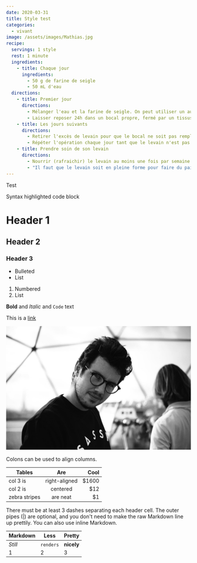 ```yaml
---
date: 2020-03-31
title: Style test
categories:
  - vivant
image: /assets/images/Mathias.jpg
recipe:
  servings: 1 style
  rest: 1 minute
  ingredients:
    - title: Chaque jour
      ingredients:
        - 50 g de farine de seigle
        - 50 mL d'eau
  directions:
    - title: Premier jour
      directions:
        - Mélanger l'eau et la farine de seigle. On peut utiliser un autre type de farine mais pour une raison qui m'échappe le seigle semble fonctionner beaucoup mieux...
        - Laisser reposer 24h dans un bocal propre, fermé par un tissus lâche (juste pour éviter que des insectes y rentrent) et à température ambiante.
    - title: Les jours suivants
      directions:
        - Retirer l'excès de levain pour que le bocal ne soit pas rempli à plus de la moitié.
        - Répéter l'opération chaque jour tant que le levain n'est pas colonisé. Une fois que le levain est lancé il double de volume après six heures ; c'est facile à détecter.
    - title: Prendre soin de son levain
      directions:
        - Nourrir (rafraichir) le levain au moins une fois par semaine (ou toutes les deux semaines s'il est au réfrigérateur).
        - "Il faut que le levain soit en pleine forme pour faire du pain : penser à le rafraichir une ou deux fois avant de se lancer dans la confection d'un pain, surtout s'il était en hibernation..."
---
```


Test

Syntax highlighted code block

# Header 1

## Header 2

### Header 3

- Bulleted
- List

1. Numbered
2. List

**Bold** and _Italic_ and `Code` text

This is a [link](/assets/images/Mathias.jpg)

![Image](/assets/images/Mathias.jpg)

Colons can be used to align columns.

| Tables        | Are           | Cool  |
| ------------- |:-------------:| -----:|
| col 3 is      | right-aligned | $1600 |
| col 2 is      | centered      |   $12 |
| zebra stripes | are neat      |    $1 |

There must be at least 3 dashes separating each header cell.
The outer pipes (|) are optional, and you don't need to make the
raw Markdown line up prettily. You can also use inline Markdown.

Markdown | Less | Pretty
--- | --- | ---
*Still* | `renders` | **nicely**
1 | 2 | 3
